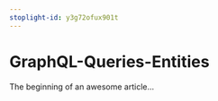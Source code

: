 ```yaml
---
stoplight-id: y3g72ofux901t
---
```


# GraphQL-Queries-Entities

The beginning of an awesome article...
